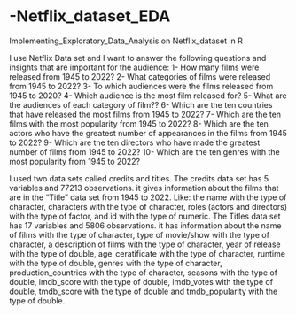 # -Netflix_dataset_EDA
Implementing_Exploratory_Data_Analysis on Netflix_dataset in R

I use Netflix Data set and I want to answer the following questions and insights that are important for the audience: 
1- How many films were released from 1945 to 2022? 
2- What categories of films were released from 1945 to 2022? 
3- To which audiences were the films released from 1945 to 2020?
4- Which audience is the most film released for? 
5- What are the audiences of each category of film?? 
6- Which are the ten countries that have released the most films from 1945 to 2022? 
7- Which are the ten films with the most popularity from 1945 to 2022? 
8- Which are the ten actors who have the greatest number of appearances in the films from 1945 to 2022? 
9- Which are the ten directors who have made the greatest number of films from 1945 to 2022? 
10- Which are the ten genres with the most popularity from 1945 to 2022?

I used two data sets called credits and titles. The credits data set has 5 variables and 77213 observations. 
it gives information about the films that are in the “Title” data set from 1945 to 2022. Like: 
the name with the type of character, characters with the type of character, roles (actors and directors) 
with the type of factor, and id with the type of numeric. 
The Titles data set has 17 variables and 5806 observations. it has information about the name of films 
with the type of character, type of movie/show with the type of character, a description of films with the 
type of character, year of release with the type of double, age_ceratificate with the type of character, 
runtime with the type of double, genres with the type of character, production_countries with the type of 
character, seasons with the type of double, imdb_score with the type of double, imdb_votes with the type 
of double, tmdb_score with the type of double and tmdb_popularity with the type of double. 
